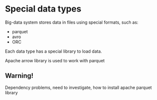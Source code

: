 # Special data types
Big-data system stores data in files using special formats, such as:
 - parquet
 - avro
 - ORC

Each data type has a special library to load data.

Apache arrow library is used to work with parquet

## Warning! 
Dependency problems, need to investigate, how to install apache  parquet library